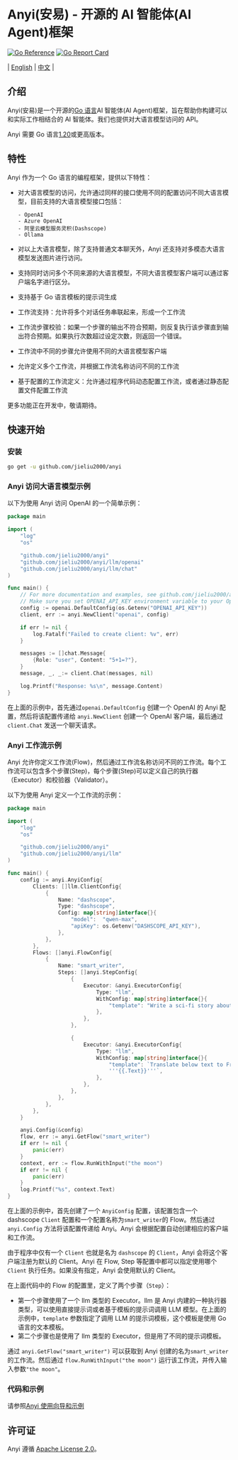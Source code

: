 # Anyi(安易) - 开源的 AI 智能体(AI Agent)框架

[![Go Reference](https://pkg.go.dev/badge/github.com/jieliu2000/anyi.svg)](https://pkg.go.dev/github.com/jieliu2000/anyi)
[![Go Report Card](https://goreportcard.com/badge/github.com/jieliu2000/anyi)](https://goreportcard.com/report/github.com/jieliu2000/anyi)

| [English](README.md) | [中文](README-zh.md) |

## 介绍

Anyi(安易)是一个开源的[Go 语言](https://go.dev/)AI 智能体(AI Agent)框架，旨在帮助你构建可以和实际工作相结合的 AI 智能体。我们也提供对大语言模型访问的 API。

Anyi 需要 Go 语言[1.20](https://go.dev/doc/devel/release#go1.20)或更高版本。

## 特性

Anyi 作为一个 Go 语言的编程框架，提供以下特性：

- 对大语言模型的访问，允许通过同样的接口使用不同的配置访问不同大语言模型，目前支持的大语言模型接口包括：

      - OpenAI
      - Azure OpenAI
      - 阿里云模型服务灵积(Dashscope)
      - Ollama

- 对以上大语言模型，除了支持普通文本聊天外，Anyi 还支持对多模态大语言模型发送图片进行访问。
- 支持同时访问多个不同来源的大语言模型，不同大语言模型客户端可以通过客户端名字进行区分。
- 支持基于 Go 语言模板的提示词生成
- 工作流支持：允许将多个对话任务串联起来，形成一个工作流
- 工作流步骤校验：如果一个步骤的输出不符合预期，则反复执行该步骤直到输出符合预期。如果执行次数超过设定次数，则返回一个错误。
- 工作流中不同的步骤允许使用不同的大语言模型客户端
- 允许定义多个工作流，并根据工作流名称访问不同的工作流
- 基于配置的工作流定义：允许通过程序代码动态配置工作流，或者通过静态配置文件配置工作流

更多功能正在开发中，敬请期待。

## 快速开始

### 安装

```bash
go get -u github.com/jieliu2000/anyi
```

### Anyi 访问大语言模型示例

以下为使用 Anyi 访问 OpenAI 的一个简单示例：

```go
package main

import (
	"log"
	"os"

	"github.com/jieliu2000/anyi"
	"github.com/jieliu2000/anyi/llm/openai"
	"github.com/jieliu2000/anyi/llm/chat"
)

func main() {
	// For more documentation and examples, see github.com/jieliu2000/anyi/llm package documentation.
	// Make sure you set OPENAI_API_KEY environment variable to your OpenAI API key.
	config := openai.DefaultConfig(os.Getenv("OPENAI_API_KEY"))
	client, err := anyi.NewClient("openai", config)

	if err != nil {
		log.Fatalf("Failed to create client: %v", err)
	}

	messages := []chat.Message{
		{Role: "user", Content: "5+1=?"},
	}
	message, _, _:= client.Chat(messages, nil)

	log.Printf("Response: %s\n", message.Content)
}

```

在上面的示例中，首先通过`openai.DefaultConfig` 创建一个 OpenAI 的 Anyi 配置，然后将该配置传递给 `anyi.NewClient` 创建一个 OpenAI 客户端，最后通过 `client.Chat` 发送一个聊天请求。

### Anyi 工作流示例

Anyi 允许你定义工作流(Flow)，然后通过工作流名称访问不同的工作流。每个工作流可以包含多个步骤(Step)，每个步骤(Step)可以定义自己的执行器（Executor）和校验器（Validator）。

以下为使用 Anyi 定义一个工作流的示例：

```go
package main

import (
	"log"
	"os"

	"github.com/jieliu2000/anyi"
	"github.com/jieliu2000/anyi/llm"
)

func main() {
	config := anyi.AnyiConfig{
		Clients: []llm.ClientConfig{
			{
				Name: "dashscope",
				Type: "dashscope",
				Config: map[string]interface{}{
					"model":  "qwen-max",
					"apiKey": os.Getenv("DASHSCOPE_API_KEY"),
				},
			},
		},
		Flows: []anyi.FlowConfig{
			{
				Name: "smart_writer",
				Steps: []anyi.StepConfig{
					{
						Executor: &anyi.ExecutorConfig{
							Type: "llm",
							WithConfig: map[string]interface{}{
								"template": "Write a sci-fi story about {{.Text}}",
							},
						},
					},

					{
						Executor: &anyi.ExecutorConfig{
							Type: "llm",
							WithConfig: map[string]interface{}{
								"template": `Translate below text to French without any extra output. The text to be translated:
								'''{{.Text}}'''`,
							},
						},
					},
				},
			},
		},
	}

	anyi.Config(&config)
	flow, err := anyi.GetFlow("smart_writer")
	if err != nil {
		panic(err)
	}
	context, err := flow.RunWithInput("the moon")
	if err != nil {
		panic(err)
	}
	log.Printf("%s", context.Text)
}
```

在上面的示例中，首先创建了一个 `AnyiConfig` 配置，该配置包含一个 dashscope `Client` 配置和一个配置名称为`smart_writer`的 Flow。然后通过`anyi.Config` 方法将该配置传递给 Anyi。Anyi 会根据配置自动创建相应的客户端和工作流。

由于程序中仅有一个 `Client` 也就是名为 `dashscope` 的 `Client`，Anyi 会将这个客户端注册为默认的 Client。Anyi 在 Flow, Step 等配置中都可以指定使用哪个 `Client` 执行任务。如果没有指定，Anyi 会使用默认的 Client。

在上面代码中的 Flow 的配置里，定义了两个步骤（`Step`）：

- 第一个步骤使用了一个 llm 类型的 Executor。llm 是 Anyi 内建的一种执行器类型，可以使用直接提示词或者基于模板的提示词调用 LLM 模型。在上面的示例中，`template` 参数指定了调用 LLM 的提示词模板，这个模板是使用 Go 语言的文本模板。
- 第二个步骤也是使用了 llm 类型的 Executor，但是用了不同的提示词模板。

通过 `anyi.GetFlow("smart_writer")` 可以获取到 Anyi 创建的名为`smart_writer`的工作流。然后通过 `flow.RunWithInput("the moon")` 运行该工作流，并传入输入参数`"the moon"`。

### 代码和示例

请参照[Anyi 使用向导和示例](/docs/zh/tutorial.md)

## 许可证

Anyi 遵循 [Apache License 2.0](LICENSE)。
